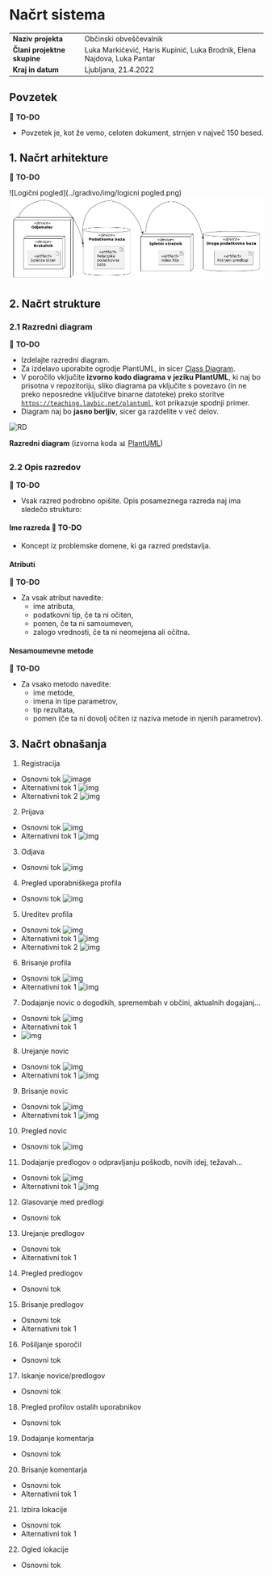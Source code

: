 # Načrt sistema

|                             |                                                                |
| :-------------------------- | :------------------------------------------------------------- |
| **Naziv projekta**          | Občinski obveščevalnik                                         |
| **Člani projektne skupine** | Luka Markićević, Haris Kupinić, Luka Brodnik, Elena Najdova, Luka Pantar |
| **Kraj in datum**           | Ljubljana, 21.4.2022                                   |

## Povzetek

:dart: **TO-DO**

- Povzetek je, kot že vemo, celoten dokument, strnjen v največ 150 besed.

## 1. Načrt arhitekture

:dart: **TO-DO**

![Logični pogled](../gradivo/img/logicni pogled.png)
![Fizični pogled](../gradivo/img/fizicnipogled.png)

## 2. Načrt strukture

### 2.1 Razredni diagram

:dart: **TO-DO**

- Izdelajte razredni diagram.
- Za izdelavo uporabite ogrodje PlantUML, in sicer [Class Diagram](https://plantuml.com/class-diagram).
- V poročilo vključite **izvorno kodo diagrama v jeziku PlantUML**, ki naj bo prisotna v repozitoriju, sliko diagrama pa vključite s povezavo (in ne preko neposredne vključitve binarne datoteke) preko storitve [`https://teaching.lavbic.net/plantuml`](https://teaching.lavbic.net/plantuml), kot prikazuje spodnji primer.
- Diagram naj bo **jasno berljiv**, sicer ga razdelite v več delov.

![RD](https://teaching.lavbic.net/plantuml/svg/TPDDRi8m48NtFiN8tK2heEOFQ1O8bRO7oBeR4xlWujYLROf4sxjtY0KaG3RHwFbblZVnPEuyitvRAoXVYDj8_SKigw5Ip3du8G1BLcrMrcmrNnXbBEpMqek3RYmNDcXt-Tlpz7M1AhFMx8AuLFWc-MirFRUg6eUtJ3iy4jgJjUG2Acah9GXPD7HQihqL768Ap44PDt4YvgrSRdrSm8Sop2FWmfu4UzAn9mKuhFIgfQLjBSB7GosyuImUD76H8BKV5ZYfKOBfQr8QI6c7b1N0cHTUrgAbvZsi9B1EyOR7iKwET33i7JKB0R9EWF6vnL6QzD2pmJKl3udIynZz_3pmymv_Uir_wk6FR_0dDxHfo9JTk17y-ZG62YQAi1YDxh4kqKZ12LpjR_KfzBkMUvXHWZj17uEbSH-iES75YgBV6TxZmN0ioLneZh_5Fm00)

**Razredni diagram** (izvorna koda :bar_chart: [PlantUML](../gradivo/plantuml/RD.puml))

### 2.2 Opis razredov

:dart: **TO-DO**

- Vsak razred podrobno opišite. Opis posameznega razreda naj ima sledečo strukturo:

#### Ime razreda :dart: **TO-DO**

- Koncept iz problemske domene, ki ga razred predstavlja.

#### Atributi

:dart: **TO-DO**

- Za vsak atribut navedite:
  - ime atributa,
  - podatkovni tip, če ta ni očiten,
  - pomen, če ta ni samoumeven,
  - zalogo vrednosti, če ta ni neomejena ali očitna.

#### Nesamoumevne metode

:dart: **TO-DO**

- Za vsako metodo navedite:
  - ime metode,
  - imena in tipe parametrov,
  - tip rezultata,
  - pomen (če ta ni dovolj očiten iz naziva metode in njenih parametrov).

## 3. Načrt obnašanja

1. Registracija
  - Osnovni tok
  ![image](https://teaching.lavbic.net/plantuml/png/bP5BJiD038RtEOLLDh10gAML489AW80D0bJe0Po9MqpIcU0uvN4R3iEzS992XzU2HH8f_ZxxzymTPmIp43GDJqbIvUnB55n0YYwVIwXzva8H15JGLrOYhn6LqGphGc_fIOyAdlk5bS7PYoIYq6cGuo0PoKdRB2si-m_WSs87FTwnKWo9XCV81uYA5JtKv1rTyCmUJ_6qZT7PyTxfoI_qDOgounAz_b_uDMxIhWAzInAQSwN2TcvGbq4mzPptuEW6fdquE6YvyJX9odLBw4qw2HtVst08gU0BkHvW1PEHMMap3-NPn2_Uz6C0GnwyIYX8EcjWbkj-_IbrvD18kpdMfdkp1ozHoT8c5dXxR07seUp3_Y7a1UUNU5ulqYWlRcwjfSaeiRoDD31fq4WIewl5OcEGMDR669gnsnYbq9A4hqE6cjDcsNvvA-Q63PTPuVvp6Op08MolCkpim8sYrfMTJuPjYzLAtoePVOaqQhbfl-MkqYLLoklhH0XGLoMzlNgE5-Ht)
  - Alternativni tok 1
  ![img](https://teaching.lavbic.net/plantuml/png/bPB1RjD048Rl-nIZS6aFLPJGIAWgaTeAkA1IfUJ6PRoU95CxEyjudPQy3G_3Up6s0zb2EN2mBNc-R-OVhpTS4gn4KY5FpZKLXuYAMoZGLskLDfHUQb58Yg6n4eMKKIMjiAtJPtfALpMlmzRAuEr6cb7ea-YrQ4bwqpShQkl-5_1xuW0zRZXH3gdAO-O3PCM6lhOKF7tabLs1ycclPk-ltxoxUO6-GqtiEM98_o-y6DVrgy3ebfJMt2Hb-sxGHb4i0bSZkBg7vGGkBtjkFdSk7bl2Q358wFd1XeCKYdlo8y065ZEpYcuUwZSJdtdBNmCOAWb9fIOThAbPVdZrJsaWpusqa-FKTU_su1qcihJE0f_DBS05n0bSl8MgvkeMFxJR8ikB9wT7QJ5pbhUJfYPDEqbpzB1ORaoTPUsCSpDUTqPKsf7odPIOAZg9_PDFdIKzExGUZ-4-OMeRMxl4liCXwH-LafvDclNSSj9pdueTDOcFfuGW4AXj8ltu7lXB68-py0nx-oLAxecaj0y2l8zIXmSAl84Xfkn-0W00)
  - Alternativni tok 2
  ![img](https://teaching.lavbic.net/plantuml/png/bP7FJjj04CRl-nIZz08752KbKeKW4Y3e1L4Ko8tBU3q9WvrTCnu7shVfY_J6Up6sqsRvT-Z1jkJvVj_tpUuTvmIB63MBJyxL1OSA1LUGeI-M4fkG-rX60HKCjOqeQABAQO5DgJVqfCSbByFAnk3jHPAeq6kKaoWvoMbdbfNc_axmBx4NFTwnKYeIYOy93v0CQtfeA7Ywu8KzWTAqBvFpaszdfn-ehr2KFLSOzF-13-kwRXKON9BGaciLjdE3feg2MU1Y0CVNC1_1uM6dcqwTgxQMC9Zr47g-jt28cU0lyWF06cOJex8s3-MdWQ-u-Ty0XY86bLYIzDJOAD__-XJgbVkcj9jZRTtRFNYDIjRMMU6zgHKuW6e41qTGb5nSulTcbILzSMTt2yqcplgsqDYWSGj9AjqibX9ZPrrROj-8horH2Qr9-2hcg0NjLDsNTvqrtTjO3uTmhQXDRMlds3bichwPvFGgQTBfvgDEzoDRKwsylIM4286QkgBdtu5lmt2ObBSJ9e5xWkS_1Cablm00)

2. Prijava
  - Osnovni tok
  ![img](https://teaching.lavbic.net/plantuml/png/bP7TJjj048Nlzob6wGrS89IGI0ZHI83QtbGb2kG1nkj9cDhPDUDnWBvD7uRtOlnJihHKQYziIvxpdJbdzuvpWdMCciL7v-g2GuM2MyZG5nk9JSXzBAE02eRQHXGqKUMqngRKMthKYv8tOMjZyFOYILJeDSfbb9pagZFBIdF_G_2wiHSztB5IAXA93maFa0nhkcyeUFhAQti2fTi-p3vVddwwUaUzG57sN67G_mVUZUkwAZ1QqePh5RPJWwQAWbdWOWGNDx0Qm_bvfvhFdQlsXZ1Q27_7NM28cU0FyYF06fOpqsVj7fGdGzuGgr_M34KCAh4awQc9KRx_zLUeLqvDQJV6shgt-Nc7IfRJMTIZkGKuWseCPn-XABduXb-QRJRKGs-13mxtq7BcB6yBJGoQj92aqg5OIaoSPMs9gH4dBL49xKXu4NFKWWwgxik7pf8U3TR7nt2Zg4rjjNDC7QQzGtkG_5eK_zLagFlR9AStSMUTRZNkTDVPZchb_IKZH6ZgYfv_saKEGLu0)
  - Alternativni tok 1
  ![img](https://teaching.lavbic.net/plantuml/png/bPB1RjD048Rl-nIZS6aFLPJGIAWgaTeAk228KdBhPRoU91Cxkyjux9Qy3G_3Up6s0t6X73ZObZpV_yy_Exlbd60TesRnoRcgu91GS0yP-c8ZiGwvZsKKKC5GMOc23gYSrbYN-eMUzARaJTXR6RozI0OKUero6oKdkUlCijBS_m9-T-oXnoqh3I6H-3ZG0moA5NsjANZwo6jx0WsxlPgzlttpxku5Ue6Yx3bXqFyNl1ZNTQF0Q4aRhbJOJWtg50MpmCK8RkvXDO7hwuwQpvrB9qCOBOHts0I6c0aUo8y0ArZEZC_QFYZVJF9CiVfbpL34e19BaburDPNlV_rJr9ENHjh6M5ltDZytg6GvdKMzc5k0AqWJk7eBHSd59_nGxxC-APwTd_Zbp5dKbfyQFstvTAIEumpXgRE4BNnfyEiUfeQ45p57BUWiTLy-TvRlukWw7iEzejQL3PjZvt3CzqSbfsUTPXstcdJSvwoXIlcq5OG8WUegqO_lWH_2U2pzyj3pZk5W5o3dZb2XGuZ0XnJBiAF0M-XZnkOd)

3. Odjava
  - Osnovni tok
  ![img](https://teaching.lavbic.net/plantuml/png/bP5DJy9048Rl-oicU8638I0aXY096lLYn83yW6btmB5bjqwteFnwforA_Jfuw1uwp_lEizadjWGhxqFaNut94tOP2cuWmZXPYo-SZNtg1OAWotL4BZGeIoiiql18hs6QyjfjT0on7YGD2kFWvTAB9Rcgog9Ksty0dnjhQFV4WPgGYDyryW2DOKul1RcOxdYbdwFcjfFXpUNvzTKlz0DAu9WpTE7_WLzrJNKLQ3q8F-CsVIO7HUO58yT92wOBMFPWFAwWoSIOxDW7hPdL2BO0SvWFbOhASfGt1Rzmouz2XiIx83ubgLDzJSNrhpz3DJbGKf-9GzbUIlCM0wcTKS7JYGgC8El1w0AIb9Dxl2qsKUtNxXpn-T2eQOdt5U-NkAyX7mdkAMwoVQD-9JjGzgnaURyborLjqSwynP1mnwZRwQ6osuL5m53aUb6BLVxWzcrYwSkUOSKjUnKtYxQK1pw-0uAlDVaT)

4. Pregled uporabniškega profila
  - Osnovni tok
  ![img](https://teaching.lavbic.net/plantuml/png/bP7FJi9048VlVOe9NlH032Y9CKW2HhqO9IeFCEqECEooMuSjwkFu8jvuBwS5eVZduA5DklDzCx_jJDaGZ4E8QNXDaeLbdwFW75BCx4H2uKqMN128WdwX9VAnHXaQO-7Y4xt6lkE9dsiPCdsHr2ZCOf1144DoMJLBdNR_0Mmdhg6NAKUgGoBXfUO3r8eBUYx8PtJBOtqyrQSTTAu7PrUNlz13bCWPv-ZZ_uLVuoRLLQ0n59xXqit8Gv47mTIpRK3_4KOjw7OhgDTBadpN3nht4qTcYw_UBKqGSWbZTjW0NC13Hzsq78doflgUFVeQms23Zn8SoTfggvMjZ_wKrkIfaheyZcNtyYgyn4YQET7OpPu6E8Uy1USNO1tRExmfvkcm2dXujCCVEeacBV6sukqIpuLDI7ax3W_Px3xgRZlHlALxgkv9wIx5yp0OZ9Q-MPgtkHbpV0pRIjLXatRltD3Ud4v5ZLeLfGkpkFhWpG_VRGq_0G00)

5. Ureditev profila
  - Osnovni tok
  ![img](https://teaching.lavbic.net/plantuml/png/bPB1Rjim38RlVWeXlQI7e4YM04FG1MYBRPTXCvhbqXjbCmrhMzHeEUtoDdkHtVfUe-KiyT0KGm_IGVg_dpyfRIX7isOEbf-If2x8UH2eZ8Mik1TkN9vnoMA2WAlr2btegN9SGrE6x_WKhagwTvLUcqmtb9uAii1opPAZt4GpMwhx2y6XOYTwt530laY47q_pDVveq6NuXTQw7FPhdSq-NR__U7D2dO84oiY32sy7JePDOYDca0ezmBPyG6SQpmBMKJ4mLqkp6flBooXQB9B47_tCOBKNFlygo7ZXDPK30xMvdIbYsqeWFvKw2IbIi0l29Kf7JPJAkgDNeKuvLQM-68NMlUs0jX1GeoQQThJG07FZnsR-mHGb5L_XSrFPDEORdYUQRgIQrNXkBYwCzbt0RfyU-loavMddkNJqpGhiCBk3fHUiiB8yvExe_5Z-TXQz5Pye_gx5FTUSiwL3VXXwpY4KrEScYVRUSbFbff4JtA9G6hLuPBJpqRw0Pby624sjOyoXxp1h7UgD_lx_6QHTlFZgXuZHQZ-4LpKv_XF_vKYVVzFVxYFQ3VZuj-0F)
  - Alternativni tok 1
  ![img](https://teaching.lavbic.net/plantuml/png/bPB1Rjf048RlVeeHlP03Yg0WLIX58b5xgbGKogMtMNi8Kzixs_4wINcRlaXlUQ-ERGgk8Afwy4hU-Rz__Xbxnnd1LYGwUKwIAcSVKB44Xsd-e5BxB9L25AAYhwn4FlPK6MsnBk8NUexBWXzyQML8xI3jgJ2DehUY6UbTQ-OASpyJ73jsegSTH-gBLENfCb_HzvfyIfzuQu-dVgytiu-txpxSNL2lK2Ed7D37_mSkXatQGM2mp4hsNDdEx7K0opLind1pqrONYoG99oCOR88eEiylFtE6eBBbOW1OmVtC4DUqGFrXr4N8a5nyL2b8EsfYLDfTlGfrogafxLDnRDoRwFo8aIngOcb72mimXp26-NlWlIFbLPjjU9LOif7LD-CvN5_3IZd7_I4vzjb9nmOfF7zsYdjAl-8wA9LKEXbATtLrQdq_QxqDdnZ-ji63L9A9usDs70R9CERSvoQ9pTrmK-EcBQVqs6HkjNHYREhHeO5bNqUCTMKhpF3CeThPB_ylWrKNh_X67euHMwl34bxLPFHN_FELllpYFzEtQBTWg8-B-0q0)
  - Alternativni tok 2
  ![img](https://teaching.lavbic.net/plantuml/png/bPB1Rjf048RlVeeHlP03Gb2GAfGY9L7RIzMWK2vLBsDx21ERdUruxQH-cpnCtgjZuuBJqaCFzc7t-sR-sTqTfmHRaH3BKnGL6JkFYdk8CSdkLKgN9fABGb1qXMsH2pqgfIsMUVXAJ-4gvtktjsr8x4VQep09ejUYAUbDMopEhVfVmB7Z0NhSSQ0-f2gFv_s2VfJa4lhCM_iSzNkzcN-yVlVXvWozGWsSi4SN_byu6pPg1u71Ila1g_o179HU56F7sG2krh2PmELb2osNKUHFzM2mwS2Nvup1gsmv7m0MS3St9MuweVuqwwnaIYOkgEIa1sjgLd9O-gTq86T6sernQAet4t25WIngP6b7Imkm03-1nNl8Siw-uATo7w_QVCEBoDADZDbC5Z0UWysTOTsbnxu_RNoklUIERsF5cf9lkFPAUzh7CfJ3qiMf_TsyhMtwrFItZUwba5HYFkR7ePSKGyPzRnhPx8qtCs_MUaeLAQzQbawEJJxg6bZsTS1G5dQCAROLkkH_xAJqgjEhwM_ZYeh0foj7471K5fvUdXr_T-DnqKriDzocaEhtOK5jJotbbWzAjPFkkEmHyUw8_m80)

6. Brisanje profila
  - Osnovni tok
  ![img](https://teaching.lavbic.net/plantuml/png/bP71IiD048RlUOgXNlGWfSM0Y1PiKIyYelRYRP9CTPhjJfnisleuleWttyj9gcsA5V6GG3BVzy-_x3Dd11EHaCWoYigSVO6ACqWmpPzKAf-buaGXAFhIHkH3YyfeWfKB3xGCvuwV_Cp6aDgBj4LX6aI7eXdfg0bBdAN_0DORLz3YcGEr8LLPxFPBUgd8ftJD4tiyjNVjnPV3uulH3leMDN3A1VhmVs5dsQWv27HkbQSuTrFoK1MYc7ZEEt1-3-CUd9usq60GHSKc3pfZfSmovb2eJDXX1x24kzZuf5w3-chAjl4TpP2B3ogET6NrpKfNltwLLkIHaNPT7EhqkZxFCP3rZApguS0Ad43HWvCpo1tdDtXLpP9772gNwAUqVx1HxkB8sjPAtvH-hII6yNeXxdEs_cYB_SWAr-AHYV6VedK-_5hJxS9zm52L8yceIVcgl3t8Q6jPt63ZNeFPLUNuySuWoPpAm4v0e2eB-dZpqXIf3_fzAPy0)
  - Alternativni tok 1
  ![img](https://teaching.lavbic.net/plantuml/png/bP71IiD048RlUOgXNlGWqc90H0jjKIyYelRYRPATwfXq9yvkgZwEB-BDztAIQasn8Xusi9d_-_z_T-_P4Sn4OYRFIH8AzXKgpY73lBXJgRtBfHI5gEY3ZSZ7ZihH3Eiotj1p79Lyv-SsXjm-f1qLvb5qBEf89wrPLfhx3y4gSIbwkkT8NP6gF6tc0ptMv7CwvvajJzsihVHqV70osQ2-H8sSSuK-_X_OM3Pf3mAzaPkpvs1tPjiUZAvXseUZetOw72P9zMq4lQcICtW1bSgCI-m11hXAJPyr_gWlXgmJbIXcdWk6GdnKAKcNrC2eVFdhLsYft3UblHF7nhtfpGkCP3qJgxexj0A7KFNXy1YAaeiBFAldsIsEbGFw1zhU-KQkqiJQDiZ0a463P2RZLI1kirjjkk0WiS8Dk6zW-YTedNS_O_Rsu3fYhCD47BKkdvNN1uxMmj9MDkstiakrWFSt1iaM52AN0W9rgEZzrKjRf3derwDy0000)

7. Dodajanje novic o dogodkih, spremembah v občini, aktualnih dogajanj...
  - Osnovni tok
  ![img](https://teaching.lavbic.net/plantuml/png/bP6zJiDG34RtF8LL5XWGQaKaXA0IL30XgFZPM9mR5zo4w-3S1EZRy29il1TEKj4KEi2GEyJds9_bHqu9PY8XaTSeAZFs1Ie-GO8kUr2fVEea5uMWw4ihaGyzAgKPLdcufTTmalE3Vx8oE7j8UnIw87egcf9EscP9Rjr_0TyJE-ZbaGFr8LLvsUoNz5oHTtJ1C_iyzMTjnUUd1sUJ3VGKDR3Z0dtulx0nRDGk0eEfyXphV4wUeIf4CV6S3U3a1kw6S7JKKkDn51MhXZ2uIXGNv621znvIIN6EVaxWfMP70y0IhcEJasOewflvQ_fboq4cFgZaf9qnCiDrlpOAs67xXjdLE3Hjcosuna2MDhB0ksERV0Z540wFWHU5v9wNORTtLl1r75d01XuPF6hWTejkpdQx1_RvKMJn6dxV-BZX2wMQbAUcXOo-5Oktk-oxjmSt0KDLJYIbN_vgdlnDNgwsNaXfBMFSOdV35hFBPlZvmI19JMNWN42WAWlwVFVoysho1G00)
  - Alternativni tok 1
  - ![img](https://teaching.lavbic.net/plantuml/png/bP6zJkj044PxFyKeDDm2eKHOka8G2IAe44JyTBSPhoSmiTanuxM1l0qlGiTxtV4w0WVIKDY5zvpvll4-S4wm40cPl2H9NR2lKF4HCdJ5lKhZSoUbA0H5NziH-J2WSbfWKuPRUWad9T_xHpi6Po_I0OKkY9wAvgIpE2mhRVeFu3EnXvuVED0GKfNdxNvDJmrvHnUyiCVJC6idFJ_zUpRRGizH0pkkq8VV2rlB9d4H6CsLbzYMI_8CJIMAcUTY12StS3U6ewD8JQT9KdqDXD5LfhWY1olyvo6N79VebmHUMdOq0gpXEZKvwq9HNytVq2yZ1uNue5AIziR43DT_sYfWZnqOPhV6eHlRRS4j1hAsYHNUcrho8LHZE3m6NbLIUbwNtVtp1L-dYHNiu8d1amwEM_Gvkt4F7FAJnEfr_87nQSTNIYqfpqqB1NqgLczlFNT_7su2XgQUIKxHNxVRFCXf8oQDsDquOdOv1NwyCqZMKXsu513mrDGLVRnv-VxhvJy0)

8. Urejanje novic
  - Osnovni tok
  ![img](https://teaching.lavbic.net/plantuml/png/bP9DJiD034RtEOLLDh10g16HK5KgjHMi4Ag07i19NEecZ8Cp2N0SBiAEU-4aYAO_6nQPHUOz-xCyQqu9LY8-blSWA3Ds1Ig-G8n9zgnIkJIHN1IyeYljYfplKIcjiChz4xtxQSxFxiMk8R63j4TXuaLdeYdfl2qMvrRz0FZhs45lQ_RKXrJbxRXVqcj5Bg4xNjddgD_h9BgTNTtCZz0BLCy95-Zy_uMZOODs41Wib3TOvnjo35KXYh7ZR03JHrWEOJnkgSaa28fjGHWibJReDWHEQave05Z2GsHutBH1_J1ZHxXlESZ4UPMSj3D2CvBkrr41E-pICDiJ-wPiavjhz6Jv0ejuFh7E8oY6CBg6IYdbLfNJiotv40MMhY538yDziXq2-tmOMBQ6lpG-QlX2gIRbXQJeC_fJBDlvRzsB2tZqwAjoBYaT-ENQ7kMX7dPwjA-dj1CcQh7biCLiOnb-Vp58N5FfEHSGgCg2lZ-TD8FrLYC_)
  - Alternativni tok 1
  ![img](https://teaching.lavbic.net/plantuml/png/bP7DJjj04CVlVefHUcaF22N2KeKW4aHmgge8cbilO-y49ZOxxdXiA6_J5-cDz-fuZS1fS-d1U_3y_X-xSy-1O2jYXJnbMLjnR53n0GeigpkLBePIQb4mnTZwYA9Dg41Rx6hxHazsKVDTVF0nb7wGJYWiJVHID92kabbHk_i_m5lY23tUiz4KKfN7m_gMVdGKI_h2M_yYJRC-vDUNdwzM1-Wrgd793KRxVy71ibcw2CpMoZliwnr5XguHnI9oDOEBMzZCuUmiKSjbbZNlXZ3RAEqmxWYYz5pI3B25czpnOeX1_UcAFS7Nn44bqLHgqb6nS4Kv_Zeem14xSSptn3RO3hsvHoFlbtd5ewKddq8pXzDpw9G29wby_FHEtkIPjnl8XPEBlybq2PpoYyox3Vo9y_d0DqezAQybe5Nq9l5kHw--nyTmQsXTkv90IVzQRNyGQ2ycJzXcdZ3VHOKllncawAarhWK48dLjGo-_eWobnsV_7iUN5tZshGTEa2az-nARL97_0000)

9. Brisanje novic
  - Osnovni tok
  ![img](https://teaching.lavbic.net/plantuml/png/bP6nJiD038RtF8LL5XWGQaKaL44bMW4BGgYb2vkJkE0cFGVdKihZy29il1VEfO9Kb84XDyJVv_y_tJDd10iHdyWcYggSNOcAAqWmpPzKQfUbKeY2LtILZSZv3fNH0kl2Fz36NnRyv5OsXjGEqWw5gHSTYsQaax0iAMpxB-0xiOLUdzbJ5rALr_r-HIyrkPHkUM6VesxMGNmzFhkQxA7lKJsdNABp_nVsbet2HQ1thxp4TR4anr2NefWupdjmEODv7yxF0pKQHL7vin1wSwKbkYM1apMdr0EiO1eRdZGng6zcx0XtWODSd5SfI5jZO4RQ_jehO8kT6cRlnBvPs_JcDNgoVf5LF1vPyX3AFWml82yulyERUfKyubYvQZeU7lqeqpYoceqoC6NGA8bX7DBaaBCsjciC8glP6ATcn7yRrl9uk_Za16OUVLrD9AEWRqlk3ZBQIOa3Dky7p5ubnyyF1adML7ak10JgggJFToUXGNErBm00)
  - Alternativni tok 1
  ![img](https://teaching.lavbic.net/plantuml/png/bP6nJiD038RtF8LL5XWGQaKaXA1IMm4BGWZemkOaBfYav-2x57WSNeIDzyAvL92ACZ0aKkBl-_rVyiW5mK8aPFAQ9BvaLwFY4ZBComULnXMvLA8G59st4RdGemfQO5E5EteDaueVtDB6aDkDj4TX7aIdeWNfB8PbbQN_0hutTj3B8mVgGwhoijttzDoGo-cI5tOvwk_QIS-dHsUpBVGrQk2SQtJX_yBMiaay20mcnP8TU_jczZY0oItCXt1o4gVZSPBKFq4mc2izeNiYSBBYd0Q07cvImxCs7lNDZ0tXAd9GYWig5MbdZCp8krTR1UomGyFi_t1eOzk-lC90rY-nYljZstmCzH2EJw6ikBp2YsQPtUDKsRSTT_T-b9iqiPgjCZ9br2gPOHotoIuNtTg-CKgiPciScf7-RLZB_NNmmG7S1WoDdqb1KL-Nt1mKjB4bZTXy6B5hvH8_FnWaMv4FN0a8DBwcptSdiK5xj2y0)

10. Pregled novic
  - Osnovni tok
  ![img](https://teaching.lavbic.net/plantuml/png/bP71Qi9048Rl-nI3lRI78WO3HQoWqfwAYAqFiDcCEYJkffEDsfVhhU_LILPgfA7GGqBO_Rv__jtiA4NOEESJTrAgpCWMclKU4csoBRlAfiRbZi6pjgLieVKjAiMDhdB_XYS_pMbhzx8DHbx8BKeRxtZcE4MUDs59Bkc_W9-90Jhko6CROdR7Rh_4zmgjmHVQo6EnFUicVfuzFCqxwALcJuOARVt_XSwogZa8z1R8kANICycjGLKurecbh0VJLrWFO3nkkCb4gU8I2RsbM3ccODs13FP0bx2AXKxgEPe_HBZY5mq7cREUNOuSZ4WC4vOw1HsmeM3oeyZNiNLnEcYFKaz9m_k9J1v1CO3H8sGvPGlTkExsxeAkOYNrQZGIDAhH8fpWp5Buq6qdKbAmTeRYn7yvql3-7DxlGrXjv7EvosAAL_bnWwm73R9aolJN9uLBTTy0)
  

11. Dodajanje predlogov o odpravljanju poškodb, novih idej, težavah...
  - Osnovni tok
  ![img](https://teaching.lavbic.net/plantuml/png/bP7BJkj038RtUGghR621K2iY7I6e11MiaAYuxCx6oRZ5pJ0EpgHm-ZQy23lUwpXfH5DHa5Xa5l7tNom_iYEOYSHCNfEaAZYKgFW46UR5NAKEBXSl2b4nL3QY47kKendMFjxJQpptF0zFDeRS7j8UXNaKlH1rf9FMBFFc_WNuJ5n3BuySgG-foijkVKNFDOMShdbcNw1-rbvwTV7dShA3dg96phd447yls5asQHU1mLHvWKk_eC1GbwAO1Iu6S7u73qCuFMsfyJX9oeqX36uonHNbiCA_0PmuN61O49HApikS1e0LtAOcpvfOr7_ci6KmxKWe94GLJxhMZ4oJhtzz8rbpnyRPwJWspiqglCH8LZcnreTZ2p-1SWWdPy2hKdpWhl7-mGQ-JHFhsC0ZWqSDtAxI1Urts_GLeyGQDefZKwIDmg0bAKzD60lQQApXOMTzT0Ht4MDTJSJH5uFTaJ_Ak_ss1uwsQgOjzZ1iCRjnWH_l398jgOhi1GJgggIFjo3RzxFq_m00)
  - Alternativni tok 1
  ![img](https://teaching.lavbic.net/plantuml/png/bP7DJkD03CVlUGghUu43gbeH2I6e1DLoGgA2vRON9-CMDyCuE9C2VHjUP6-yrpeVegde7lQGESI__uVb9tO4Iv6OoLkIL0M74XMV8SEyMAdKmUNYHI4gXif65EA0ShJ4siTVz1QlFA_2iuqXjuTqG64UHQz57UcyDSkykNy3lX8xwFM98mqXLNazhA_efQQGqoqlxGiqpFgHtboV_PmVe1UeaNCkCSJ_5nmicxIBm6YXlCQDNrDWg4jHp08N8xXwWCS9N5oqr6oM9ENE44PtcUAMSjZYxm1E7Aunh0bA9UTbHIF02kvJasTDBEgxEUmPB7eI2WbHnPDscgbfykxNFoGTTsgSdOvZuzoimXkCP9KJQtqoi_1pA2TmVWcyBSK7xXiV7U_W-pInZWqyDNZQmEqgVT1HlyrGCKsiOQCuDKNQA0pQaFB2XB6WdSOQdlJMup4yH8nrDHT7hK5VS7_WQ2ydRR77IOlPaGhy_CCWsOQgo5v0851TbVJv4MJ_19PlXr5qt29HQHjiq3Ny2m00)

12. Glasovanje med predlogi
  - Osnovni tok

13. Urejanje predlogov
  - Osnovni tok
  - Alternativni tok 1

14. Pregled predlogov
  - Osnovni tok

15. Brisanje predlogov
  - Osnovni tok
  - Alternativni tok 1

16. Pošiljanje sporočil
  - Osnovni tok

17. Iskanje novice/predlogov
  - Osnovni tok

18. Pregled profilov ostalih uporabnikov
  - Osnovni tok

19. Dodajanje komentarja
  - Osnovni tok

20. Brisanje komentarja
  - Osnovni tok
  - Alternativni tok 1

21. Izbira lokacije
  - Osnovni tok
  - Alternativni tok 1

22. Ogled lokacije
  - Osnovni tok
